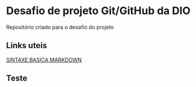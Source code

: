 # Desafio de projeto Git/GitHub da DIO
Repositório criado para o desafio do projeto

## Links uteis
[SINTAXE BASICA MARKDOWN](https://www.markdownguide.org/basic-syntax/)

## Teste
